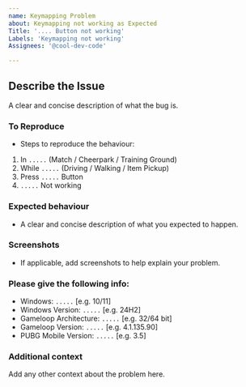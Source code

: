```yaml
---
name: Keymapping Problem
about: Keymapping not working as Expected
Title: '.... Button not working'
Labels: 'Keymapping not working'
Assignees: '@cool-dev-code'

---
```


## Describe the Issue
A clear and concise description of what the bug is.

### To Reproduce
- Steps to reproduce the behaviour:
1. In `.....` (Match / Cheerpark / Training Ground)
2. While `.....` (Driving / Walking / Item Pickup)
3. Press `.....` Button
4. `.....` Not working

### Expected behaviour
- A clear and concise description of what you expected to happen.

### Screenshots
- If applicable, add screenshots to help explain your problem.

### Please give the following info:
 - Windows: `.....` [e.g. 10/11]
 - Windows Version: `.....` [e.g. 24H2]
 - Gameloop Architecture: `.....` [e.g. 32/64 bit]
 - Gameloop Version: `.....` [e.g. 4.1.135.90]
 - PUBG Mobile Version: `.....` [e.g. 3.5]

### Additional context
Add any other context about the problem here.
